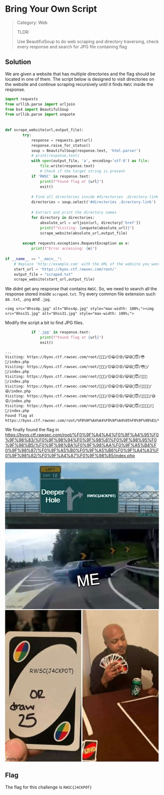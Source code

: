 # Bring Your Own Script 
> Category: Web
>
> TLDR:
>
> Use BeautifulSoup to do web scraping and directory traversing, check every response and search for JPG file containing flag
## Solution

We are given a website that has multiple directories and the flag should be located in one of them. The script below is designed to visit directories on the website and continue scraping recursively until it finds ```RWSC``` inside the response.

```python
import requests
from urllib.parse import urljoin
from bs4 import BeautifulSoup
from urllib.parse import unquote


def scrape_website(url,output_file):
        try:
            response = requests.get(url)
            response.raise_for_status()
            soup = BeautifulSoup(response.text, 'html.parser')
            # print(response.text)
            with open(output_file, 'a', encoding='utf-8') as file:
                file.write(response.text)
                # Check if the target string is present
            if 'RWSC' in response.text:
                print(f"Found flag at {url}")
                exit()

            # Find all directories inside #directories .directory-link
            directories = soup.select('#directories .directory-link')
                
            # Extract and print the directory names
            for directory in directories:
                absolute_url = urljoin(url, directory['href'])
                print(f"Visiting: {unquote(absolute_url)}")
                scrape_website(absolute_url,output_file)

        except requests.exceptions.RequestException as e:
            print(f"Error accessing: {e}")

if __name__ == "__main__":
    # Replace 'http://example.com' with the URL of the website you want to scrape
    start_url = 'https://byos.ctf.rawsec.com/root/'
    output_file = "scraped.txt"
    scrape_website(start_url,output_file)

```

We didnt get any response that contains ```RWSC```. So, we need to search all the response stored inside ```scraped.txt```. Try every common file extension such as ```.txt```, ```.png``` and ```.jpg```.
```
<img src="8hss4p.jpg" alt="8hss4p.jpg" style="max-width: 100%;"><img src="8hss31.jpg" alt="8hss31.jpg" style="max-width: 100%;">
```

Modify the script a bit to find JPG files.

```python
            if '.jpg' in response.text:
                print(f"Found flag at {url}")
                exit()
```

```
...
Visiting: https://byos.ctf.rawsec.com/root/🤤🤕😃/😔😁😕😵/😺😪🥴😇/😳🤕/index.php
Visiting: https://byos.ctf.rawsec.com/root/🤤🤕😃/😔😁😕😵/😺😪🥴😇/😳🤕/👾/index.php
Visiting: https://byos.ctf.rawsec.com/root/🤤🤕😃/😔😁😕😵/😺😪🥴😇/🥰🥶🤣😂/index.php
Visiting: https://byos.ctf.rawsec.com/root/🤤🤕😃/😔😁😕😵/😺😪🥴😇/🥰🥶🤣😂/😅/index.php
Visiting: https://byos.ctf.rawsec.com/root/🤤🤕😃/😔😁😕😵/😺😪🥴😇/🥰🥶🤣😂/😅😡/index.php
Visiting: https://byos.ctf.rawsec.com/root/🤤🤕😃/😔😁😕😵/😺😪🥴😇/🥰🥶🤣😂/🤧😅/index.php
Found flag at https://byos.ctf.rawsec.com/root/%F0%9F%A4%A4%F0%9F%A4%95%F0%9F%98%83/%F0%9F%98%94%F0%9F%98%81%F0%9F%98%95%F0%9F%98%B5/%F0%9F%98%BA%F0%9F%98%AA%F0%9F%A5%B4%F0%9F%98%87/%F0%9F%A5%B0%F0%9F%A5%B6%F0%9F%A4%A3%F0%9F%98%82/%F0%9F%A4%A7%F0%9F%98%85/index.php
```

We finally found the flag in https://byos.ctf.rawsec.com/root/%F0%9F%A4%A4%F0%9F%A4%95%F0%9F%98%83/%F0%9F%98%94%F0%9F%98%81%F0%9F%98%95%F0%9F%98%B5/%F0%9F%98%BA%F0%9F%98%AA%F0%9F%A5%B4%F0%9F%98%87/%F0%9F%A5%B0%F0%9F%A5%B6%F0%9F%A4%A3%F0%9F%98%82/%F0%9F%A4%A7%F0%9F%98%85/index.php


![alt text](images/8hss4p.jpg) 
![alt text](images/8hss31.jpg) 

## Flag
The flag for this challenge is ```RWSC{J4CKP0T}```
